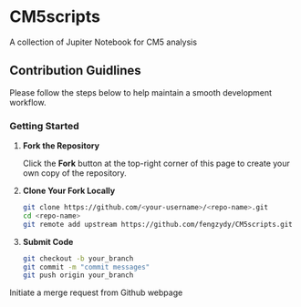 # CM5scripts
A collection of Jupiter Notebook for CM5 analysis

## Contribution Guidlines
Please follow the steps below to help maintain a smooth development workflow.

### Getting Started

1. **Fork the Repository**

   Click the **Fork** button at the top-right corner of this page to create your own copy of the repository.

2. **Clone Your Fork Locally**

   ```bash
   git clone https://github.com/<your-username>/<repo-name>.git
   cd <repo-name>
   git remote add upstream https://github.com/fengzydy/CM5scripts.git

3. **Submit Code**
   ```bash
   git checkout -b your_branch
   git commit -m "commit messages"
   git push origin your_branch

Initiate a merge request from Github webpage

